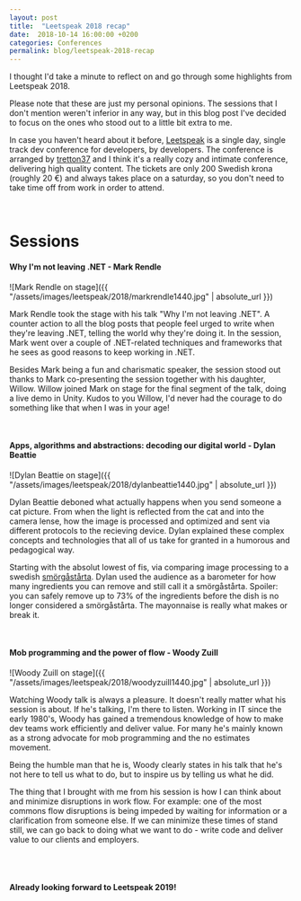 ```yaml
---
layout: post
title:  "Leetspeak 2018 recap"
date:  2018-10-14 16:00:00 +0200
categories: Conferences
permalink: blog/leetspeak-2018-recap
---
```

I thought I'd take a minute to reflect on and go through some highlights from Leetspeak 2018.

Please note that these are just my personal opinions. The sessions that I don't mention weren't inferior in any way,
but in this blog post I've decided to focus on the ones who stood out to a little bit extra to me.

In case you haven't heard about it before, [Leetspeak][leetspeak-2018] is a single day, single track dev conference
for developers, by developers. The conference is arranged by [tretton37][tretton37-link] and I think it's a really 
cozy and intimate conference, delivering high quality content. The tickets are only 200 Swedish krona (roughly 20 €)
 and always takes place on a saturday, so you don't need to take time off from work in order to attend.

<br>
<h1>Sessions</h1>

<h4>Why I'm not leaving .NET - Mark Rendle</h4>
![Mark Rendle on stage]({{ "/assets/images/leetspeak/2018/markrendle1440.jpg" | absolute_url }})

Mark Rendle took the stage with his talk "Why I'm not leaving .NET". A counter action to all the blog posts
that people feel urged to write when they're leaving .NET, telling the world why they're doing it. In the
session, Mark went over a couple of .NET-related techniques and frameworks that he sees as good reasons to
keep working in .NET.

Besides Mark being a fun and charismatic speaker, the session stood out thanks to Mark co-presenting
the session together with his daughter, Willow. Willow joined Mark on stage for the final segment of the
talk, doing a live demo in Unity. Kudos to you Willow, I'd never had the courage to do something like that
when I was in your age!

<br>
<h4>Apps, algorithms and abstractions: decoding our digital world - Dylan Beattie</h4>
![Dylan Beattie on stage]({{ "/assets/images/leetspeak/2018/dylanbeattie1440.jpg" | absolute_url }})

Dylan Beattie deboned what actually happens when you send someone a cat picture. From when the
light is reflected from the cat and into the camera lense, how the image is processed and optimized and
sent via different protocols to the recieving device. Dylan explained these complex concepts and technologies
that all of us take for granted in a humorous and pedagogical way.

Starting with the absolut lowest of fis, via comparing image processing to a swedish [smörgåstårta][smorgastarta].
Dylan used the audience as a barometer for how many ingredients you can remove and still call it a smörgåstårta. 
Spoiler: you can safely remove up to 73% of the ingredients before the dish is no longer considered a smörgåstårta.
The mayonnaise is really what makes or break it.

<br>
<h4>Mob programming and the power of flow - Woody Zuill</h4>
![Woody Zuill on stage]({{ "/assets/images/leetspeak/2018/woodyzuill1440.jpg" | absolute_url }})

Watching Woody talk is always a pleasure. It doesn't really matter what his session is about.
If he's talking, I'm there to listen. Working in IT since the early 1980's, Woody has gained
a tremendous knowledge of how to make dev teams work efficiently and deliver value. For many
he's mainly known as a strong advocate for mob programming and the no estimates movement.

Being the humble man that he is, Woody clearly states in his talk that he's not here to tell us what
to do, but to inspire us by telling us what he did.

The thing that I brought with me from his session is how I can think about and minimize disruptions
in work flow. For example: one of the most commons flow disruptions is being impeded by waiting for
 information or a clarification from someone else. If we can minimize these times of stand still, we
 can go back to doing what we want to do - write code and deliver value to our clients and employers.


 <br><br>
 <h4>Already looking forward to Leetspeak 2019!</h4>




[leetspeak-2018]: https://leetspeak.se/2018/#about
[tretton37-link]: https://tretton37.com
[smorgastarta]: https://en.wikipedia.org/wiki/Sm%C3%B6rg%C3%A5st%C3%A5rta